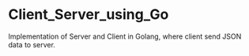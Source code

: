 # Client_Server_using_Go
Implementation of Server and Client in Golang, where client send JSON data to server.
